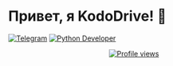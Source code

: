 # Привет, я KodoDrive! 👋

[![Telegram](https://img.shields.io/badge/Telegram-@KodoDrive-blue?style=for-the-badge&logo=telegram)](https://t.me/KodoDrive)
[![Python Developer](https://img.shields.io/badge/Python_Developer-Expert-ffd740?style=for-the-badge&logo=python&logoColor=white)](https://github.com/svod011929)

<p align="center">
  <a href="https://github.com/svod011929">
    <img src="https://custom-icon-badges.demolab.com/badge/ПРОСМОТРЫ_ПРОФИЛЯ-████-7b1fa2?style=for-the-badge&logo=eye&logoColor=white&labelColor=5d4037&width=800&height=80" alt="Profile views"/>
  </a>
</p>

<!-- Ваш остальной контент -->
